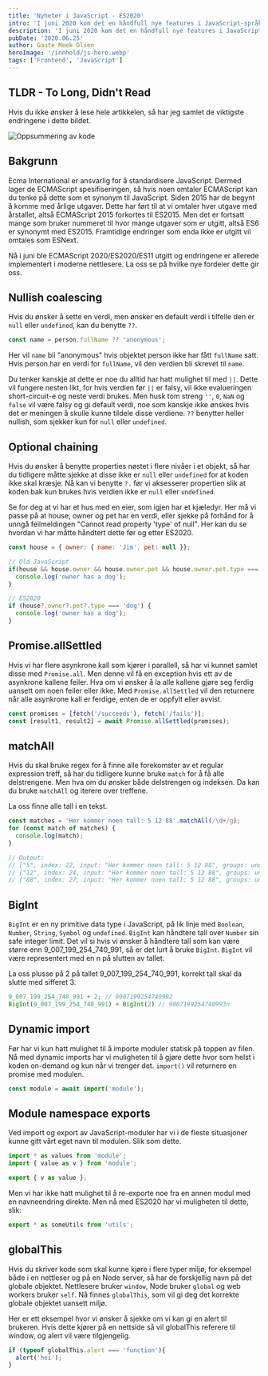 ```yaml
---
title: 'Nyheter i JavaScript - ES2020'
intro: 'I juni 2020 kom det en håndfull nye features i JavaScript-språket.'
description: 'I juni 2020 kom det en håndfull nye features i JavaScript-språket. Les mer om dem her >>'
pubDate: '2020.06.25'
author: Gaute Meek Olsen
heroImage: '/innhold/js-hero.webp'
tags: ['Frontend', 'JavaScript']
---
```


## TLDR - To Long, Didn't Read

Hvis du ikke ønsker å lese hele artikkelen, så har jeg samlet de viktigste endringene i dette bildet.

![Oppsummering av kode](/innhold/nyheter-i-javascript-es2020.webp)

## Bakgrunn

Ecma International er ansvarlig for å standardisere JavaScript. Dermed lager de ECMAScript spesifiseringen, så hvis noen omtaler ECMAScript kan du tenke på dette som et synonym til JavaScript. Siden 2015 har de begynt å komme med årlige utgaver. Dette har ført til at vi omtaler hver utgave med årstallet, altså ECMAScript 2015 forkortes til ES2015. Men det er fortsatt mange som bruker nummeret til hvor mange utgaver som er utgitt, altså ES6 er synonymt med ES2015. Framtidige endringer som enda ikke er utgitt vil omtales som ESNext.

Nå i juni ble ECMAScript 2020/ES2020/ES11 utgitt og endringene er allerede implementert i moderne nettlesere. La oss se på hvilke nye fordeler dette gir oss.

## Nullish coalescing

Hvis du ønsker å sette en verdi, men ønsker en default verdi i tilfelle den er `null` eller `undefined`, kan du benytte `??`.

```js
const name = person.fullName ?? 'anonymous';
```

Her vil `name` bli "anonymous" hvis objektet person ikke har fått `fullName` satt. Hvis person har en verdi for `fullName`, vil den verdien bli skrevet til `name`.

Du tenker kanskje at dette er noe du alltid har hatt mulighet til med `||`. Dette vil fungere nesten likt, for hvis verdien før `||` er falsy, vil ikke evalueringen short-circuit-e og neste verdi brukes. Men husk tom streng `''`, `0`, `NaN` og `false` vil være falsy og gi default verdi, noe som kanskje ikke ønskes hvis det er meningen å skulle kunne tildele disse verdiene. `??` benytter heller nullish, som sjekker kun for `null` eller `undefined`.

## Optional chaining

Hvis du ønsker å benytte properties nøstet i flere nivåer i et objekt, så har du tidligere måtte sjekke at disse ikke er `null` eller `undefined` for at koden ikke skal kræsje. Nå kan vi benytte `?.` før vi aksesserer propertien slik at koden bak kun brukes hvis verdien ikke er `null` eller `undefined`.

Se for deg at vi har et hus med en eier, som igjen har et kjæledyr. Her må vi passe på at house, owner og pet har en verdi, eller sjekke på forhånd for å unngå feilmeldingen "Cannot read property 'type' of null". Her kan du se hvordan vi har måtte håndtert dette før og etter ES2020.

```js
const house = { owner: { name: 'Jim', pet: null }};

// Old JavaScript
if(house && house.owner && house.owner.pet && house.owner.pet.type === 'dog'){
  console.log('owner has a dog');
}

// ES2020
if (house?.owner?.pet?.type === 'dog') {
  console.log('owner has a dog');
}
```

## Promise.allSettled

Hvis vi har flere asynkrone kall som kjører i parallell, så har vi kunnet samlet disse med `Promise.all`. Men denne vil få en exception hvis ett av de asynkrone kallene feiler. Hva om vi ønsker å la alle kallene gjøre seg ferdig uansett om noen feiler eller ikke. Med `Promise.allSettled` vil den returnere når alle asynkrone kall er ferdige, enten de er oppfylt eller avvist.

```js
const promises = [fetch('/succeeds'), fetch('/fails')];
const [result1, result2] = await Promise.allSettled(promises);
```

## matchAll

Hvis du skal bruke regex for å finne alle forekomster av et regular expression treff, så har du tidligere kunne bruke `match` for å få alle delstrengene. Men hva om du ønsker både delstrengen og indeksen. Da kan du bruke `matchAll` og iterere over treffene.

La oss finne alle tall i en tekst.

```js
const matches = 'Her kommer noen tall: 5 12 88'.matchAll(/\d+/g);
for (const match of matches) {
  console.log(match);
}

// Output:
// ["5", index: 22, input: "Her kommer noen tall: 5 12 88", groups: undefined]
// ["12", index: 24, input: "Her kommer noen tall: 5 12 88", groups: undefined]
// ["88", index: 27, input: "Her kommer noen tall: 5 12 88", groups: undefined]
```

## BigInt

`BigInt` er en ny primitive data type i JavaScript, på lik linje med `Boolean`, `Number`, `String`, `Symbol` og `undefined`. `BigInt` kan håndtere tall over `Number` sin safe integer limit. Det vil si hvis vi ønsker å håndtere tall som kan være større enn 9_007_199_254_740_991, så er det lurt å bruke `BigInt`. `BigInt` vil være representert med en n på slutten av tallet.

La oss plusse på 2 på tallet 9_007_199_254_740_991, korrekt tall skal da slutte med sifferet 3. 

```js
9_007_199_254_740_991 + 2; // 9007199254740992
BigInt(9_007_199_254_740_991) + BigInt(2) // 9007199254740993n
```

## Dynamic import

Før har vi kun hatt mulighet til å importe moduler statisk på toppen av filen. Nå med dynamic imports har vi muligheten til å gjøre dette hvor som helst i koden on-demand og kun når vi trenger det. `import()` vil returnere en promise med modulen. 

```js
const module = await import('module');
```

## Module namespace exports

Ved import og export av JavaScript-moduler har vi i de fleste situasjoner kunne gitt vårt eget navn til modulen. Slik som dette.

```js
import * as values from 'module';
import { value as v } from 'module';

export { v as value };
```

Men vi har ikke hatt mulighet til å re-exporte noe fra en annen modul med en navneendring direkte. Men nå med ES2020 har vi muligheten til dette, slik:

```js
export * as someUtils from 'utils';
```

## globalThis

Hvis du skriver kode som skal kunne kjøre i flere typer miljø, for eksempel både i en nettleser og på en Node server, så har de forskjellig navn på det globale objektet. Nettlesere bruker `window`, Node bruker `global` og web workers bruker `self`. Nå finnes `globalThis`, som vil gi deg det korrekte globale objektet uansett miljø.

Her er ett eksempel hvor vi ønsker å sjekke om vi kan gi en alert til brukeren. Hvis dette kjører på en nettside så vil globalThis referere til window, og alert vil være tilgjengelig.

```js
if (typeof globalThis.alert === 'function'){
  alert('hei');
}
```

